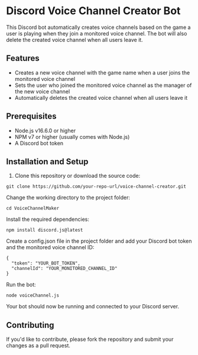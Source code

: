 # Discord Voice Channel Creator Bot

This Discord bot automatically creates voice channels based on the game a user is playing when they join a monitored voice channel. The bot will also delete the created voice channel when all users leave it.

## Features

- Creates a new voice channel with the game name when a user joins the monitored voice channel
- Sets the user who joined the monitored voice channel as the manager of the new voice channel
- Automatically deletes the created voice channel when all users leave it

## Prerequisites

- Node.js v16.6.0 or higher
- NPM v7 or higher (usually comes with Node.js)
- A Discord bot token

## Installation and Setup

1. Clone this repository or download the source code:

```
git clone https://github.com/your-repo-url/voice-channel-creator.git
```
Change the working directory to the project folder:
```
cd VoiceChannelMaker
```

Install the required dependencies:
```
npm install discord.js@latest
```
Create a config.json file in the project folder and add your Discord bot token and the monitored voice channel ID:
```
{
  "token": "YOUR_BOT_TOKEN",
  "channelId": "YOUR_MONITORED_CHANNEL_ID"
}
```
Run the bot:
```
node voiceChannel.js
```
Your bot should now be running and connected to your Discord server.

## Contributing
If you'd like to contribute, please fork the repository and submit your changes as a pull request.
